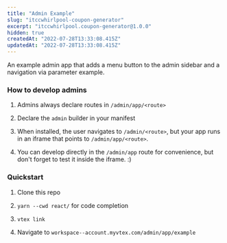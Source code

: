 ```yaml
---
title: "Admin Example"
slug: "itccwhirlpool-coupon-generator"
excerpt: "itccwhirlpool.coupon-generator@1.0.0"
hidden: true
createdAt: "2022-07-28T13:33:08.415Z"
updatedAt: "2022-07-28T13:33:08.415Z"
---
```

An example admin app that adds a menu button to the admin sidebar and a navigation via parameter example.

### How to develop admins

1. Admins always declare routes in `/admin/app/<route>`

2. Declare the `admin` builder in your manifest

3. When installed, the user navigates to `/admin/<route>`, but your app runs in an iframe that points to `/admin/app/<route>`.

4. You can develop directly in the `/admin/app` route for convenience, but don't forget to test it inside the iframe. :)

### Quickstart

1. Clone this repo

2. `yarn --cwd react/` for code completion

3. `vtex link`

4. Navigate to `workspace--account.myvtex.com/admin/app/example`